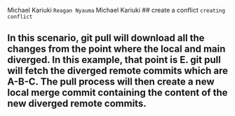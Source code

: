 Michael Kariuki
`Reagan Nyauma`
Michael Kariuki ##  create a conflict
`` creating conflict ``

## In this scenario, git pull will download all the changes from the point where the local and main diverged. In this example, that point is E. git pull will fetch the diverged remote commits which are A-B-C. The pull process will then create a new local merge commit containing the content of the new diverged remote commits.

